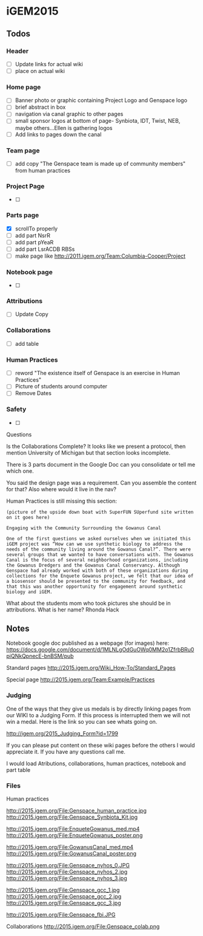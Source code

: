 # iGEM2015

## Todos

### Header

- [ ] Update links for actual wiki 
- [ ] place on actual wiki 

### Home page

- [ ] Banner photo or graphic containing Project Logo and Genspace logo
- [ ] brief abstract in box
- [ ] navigation via canal graphic to other pages 
- [ ] small sponsor logos at bottom of page- Synbiota, IDT, Twist, NEB, maybe others...Ellen is gathering logos
- [ ] Add links to pages down the canal

### Team page

- [ ] add copy "The Genspace team is made up of community members" from human practices

### Project Page

- [ ] 

### Parts page

- [x] scrollTo properly
- [ ] add part NsrR
- [ ] add part pYeaR
- [ ] add part LsrACDB RBSs
- [ ] make page like http://2011.igem.org/Team:Columbia-Cooper/Project

### Notebook page

- [ ] 

### Attributions

- [ ] Update Copy

### Collaborations

- [ ] add table

### Human Practices

- [ ] reword "The existence itself of Genspace is an exercise in Human Practices" 
- [ ] Picture of students around computer
- [ ] Remove Dates

### Safety

- [ ] 



Questions

Is the Collaborations Complete? It looks like we present a protocol, then mention University of Michigan but that section looks incomplete.

There is 3 parts document in the Google Doc can you consolidate or tell me which one.

You said the design page was a requirement. Can you assemble the content for that? Also where would it live in the nav?  



Human Practices is still missing this section:
	
	(picture of the upside down boat with SuperFUN SUperfund site written on it goes here)

	Engaging with the Community Surrounding the Gowanus Canal

	One of the first questions we asked ourselves when we initiated this iGEM project was “How can we use synthetic biology to address the needs of the community living around the Gowanus Canal?”. There were several groups that we wanted to have conversations with. The Gowanus Canal is the focus of several neighborhood organizations, including the Gowanus Dredgers and the Gowanus Canal Conservancy. Although Genspace had already worked with both of these organizations during collections for the Enquete Gowanus project, we felt that our idea of a biosensor should be presented to the community for feedback, and that this was another opportunity for engagement around synthetic biology and iGEM. 

What about the students mom who took pictures she should be in attributions. What is her name? 
	Rhonda Hack





## Notes

Notebook google doc published as a webpage (for images) here: https://docs.google.com/document/d/1MLNLgOdGuOWq0MM2o1ZfrbBRu0piQNkQpnecE-bnBSM/pub

Standard pages http://2015.igem.org/Wiki_How-To/Standard_Pages

Special page http://2015.igem.org/Team:Example/Practices


### Judging

One of the ways that they give us medals is by directly linking pages from our WIKI to a Judging Form. If this process is interrupted them we will not win a medal. Here is the link so you can see whats going on.

http://igem.org/2015_Judging_Form?id=1799

If you can please put content on these wiki pages before the others I would appreciate it. If you have any questions call me. 

I would load Atributions, collaborations, human practices, notebook and part table	


### Files 

Human practices 

http://2015.igem.org/File:Genspace_human_practice.jpg
http://2015.igem.org/File:Genspace_Synbiota_Kit.jpg

http://2015.igem.org/File:EnqueteGowanus_med.mp4 
http://2015.igem.org/File:EnqueteGowanus_poster.png

http://2015.igem.org/File:GowanusCanal_med.mp4
http://2015.igem.org/File:GowanusCanal_poster.png

http://2015.igem.org/File:Genspace_nyhos_0.JPG
http://2015.igem.org/File:Genspace_nyhos_2.jpg
http://2015.igem.org/File:Genspace_nyhos_3.jpg

http://2015.igem.org/File:Genspace_gcc_1.jpg
http://2015.igem.org/File:Genspace_gcc_2.jpg
http://2015.igem.org/File:Genspace_gcc_3.jpg

http://2015.igem.org/File:Genspace_fbi.JPG

Collaborations
http://2015.igem.org/File:Genspace_colab.png